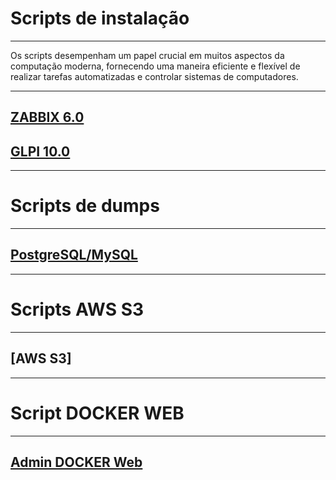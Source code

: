 # Scripts de instalação

---

Os scripts desempenham um papel crucial em muitos aspectos da computação moderna, fornecendo uma maneira eficiente e flexível de realizar tarefas automatizadas e controlar sistemas de computadores.

---

## [ZABBIX 6.0](/Scripts/Zabbix/README.md)
## [GLPI 10.0](/Scripts/GLPI/README.md)

---
# Scripts de dumps
---

## [PostgreSQL/MySQL](/Scripts/Backup-Dump/README.md)

---
# Scripts AWS S3
---

## [AWS S3]

---
# Script DOCKER WEB
---

## [Admin DOCKER Web](/Scripts/Docker-Admin/README.md)


